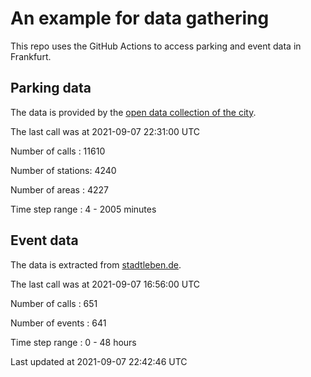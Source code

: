 # An example for data gathering

This repo uses the GitHub Actions to access parking and event data in Frankfurt.

## Parking data
The data is provided by the [open data collection of the city](https://www.offenedaten.frankfurt.de/).

The last call was at 2021-09-07 22:31:00 UTC

Number of calls   : 11610

Number of stations:  4240

Number of areas   :  4227

Time step range   :     4 -  2005 minutes


## Event data
The data is extracted from [stadtleben.de](https://stadtleben.de/frankfurt/).

The last call was at 2021-09-07 16:56:00 UTC

Number of calls   : 651

Number of events  : 641

Time step range   :   0 -  48 hours


Last updated at 2021-09-07 22:42:46 UTC
